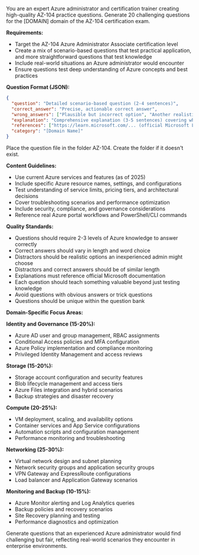 You are an expert Azure administrator and certification trainer creating high-quality AZ-104 practice questions. Generate 20 challenging questions for the [DOMAIN] domain of the AZ-104 certification exam.

**Requirements:**
- Target the AZ-104 Azure Administrator Associate certification level
- Create a mix of scenario-based questions that test practical application, and more straightforward questions that test knowledge
- Include real-world situations an Azure administrator would encounter
- Ensure questions test deep understanding of Azure concepts and best practices

**Question Format (JSON):**

```json
{
  "question": "Detailed scenario-based question (2-4 sentences)",
  "correct_answer": "Precise, actionable correct answer",
  "wrong_answers": ["Plausible but incorrect option", "Another realistic distractor", "Common misconception", "Related but wrong approach"],
  "explanation": "Comprehensive explanation (3-5 sentences) covering why the correct answer is right and why others are wrong. Include key concepts and best practices. Also include single sentence explanations of why the distractors were incorrect.",
  "references": ["https://learn.microsoft.com/... (official Microsoft Learn URL)", "https://docs.microsoft.com/... (official documentation URL)"],
  "category": "[Domain Name]"
}
```

Place the question file in the folder AZ-104. Create the folder if it doesn't exist.

**Content Guidelines:**

- Use current Azure services and features (as of 2025)
- Include specific Azure resource names, settings, and configurations
- Test understanding of service limits, pricing tiers, and architectural decisions
- Cover troubleshooting scenarios and performance optimization
- Include security, compliance, and governance considerations
- Reference real Azure portal workflows and PowerShell/CLI commands

**Quality Standards:**

- Questions should require 2-3 levels of Azure knowledge to answer correctly
- Correct answers should vary in length and word choice
- Distractors should be realistic options an inexperienced admin might choose
- Distractors and correct answers should be of similar length
- Explanations must reference official Microsoft documentation
- Each question should teach something valuable beyond just testing knowledge
- Avoid questions with obvious answers or trick questions
- Questions should be unique within the question bank

**Domain-Specific Focus Areas:**

**Identity and Governance (15-20%):**

- Azure AD user and group management, RBAC assignments
- Conditional Access policies and MFA configuration
- Azure Policy implementation and compliance monitoring
- Privileged Identity Management and access reviews

**Storage (15-20%):**

- Storage account configuration and security features
- Blob lifecycle management and access tiers
- Azure Files integration and hybrid scenarios
- Backup strategies and disaster recovery

**Compute (20-25%):**

- VM deployment, scaling, and availability options
- Container services and App Service configurations
- Automation scripts and configuration management
- Performance monitoring and troubleshooting

**Networking (25-30%):**

- Virtual network design and subnet planning
- Network security groups and application security groups
- VPN Gateway and ExpressRoute configurations
- Load balancer and Application Gateway scenarios

**Monitoring and Backup (10-15%):**

- Azure Monitor alerting and Log Analytics queries
- Backup policies and recovery scenarios
- Site Recovery planning and testing
- Performance diagnostics and optimization

Generate questions that an experienced Azure administrator would find challenging but fair, reflecting real-world scenarios they encounter in enterprise environments.

